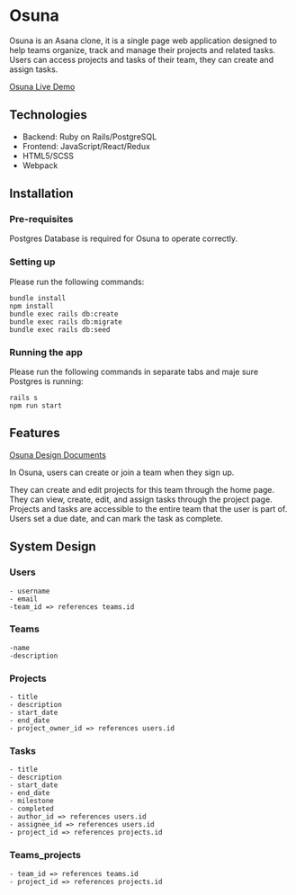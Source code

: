 

# Osuna

Osuna is an Asana clone, it is a single page web application designed to help teams organize, track and manage their projects and related tasks. 
Users can access projects and tasks of their team, they can create and assign tasks.

[Osuna Live Demo](https://osuna.herokuapp.com/#/)

## Technologies
 * Backend: Ruby on Rails/PostgreSQL
 * Frontend: JavaScript/React/Redux
 * HTML5/SCSS
 * Webpack

## Installation
### Pre-requisites
Postgres Database is required for Osuna to operate correctly.

### Setting up
Please run the following commands:

```
bundle install
npm install
bundle exec rails db:create
bundle exec rails db:migrate
bundle exec rails db:seed
```

### Running the app
Please run the following commands in separate tabs and maje sure Postgres is running:

```
rails s
npm run start
```

## Features 

[Osuna Design Documents](https://github.com/Arno-co/osuna/wiki)

In Osuna, users can create or join a team when they sign up.

They can create and edit projects for this team through the home page.
They can view, create, edit, and assign tasks through the project page. Projects and tasks are accessible to the entire team that the user is part of. Users set a due date, and can mark the task as complete. 


## System Design

### Users 
    - username 
    - email
    -team_id => references teams.id 

### Teams 
    -name
    -description

### Projects
    - title
    - description
    - start_date
    - end_date
    - project_owner_id => references users.id

### Tasks
    - title
    - description
    - start_date
    - end_date
    - milestone
    - completed
    - author_id => references users.id
    - assignee_id => references users.id
    - project_id => references projects.id

### Teams_projects
    - team_id => references teams.id
    - project_id => references projects.id
